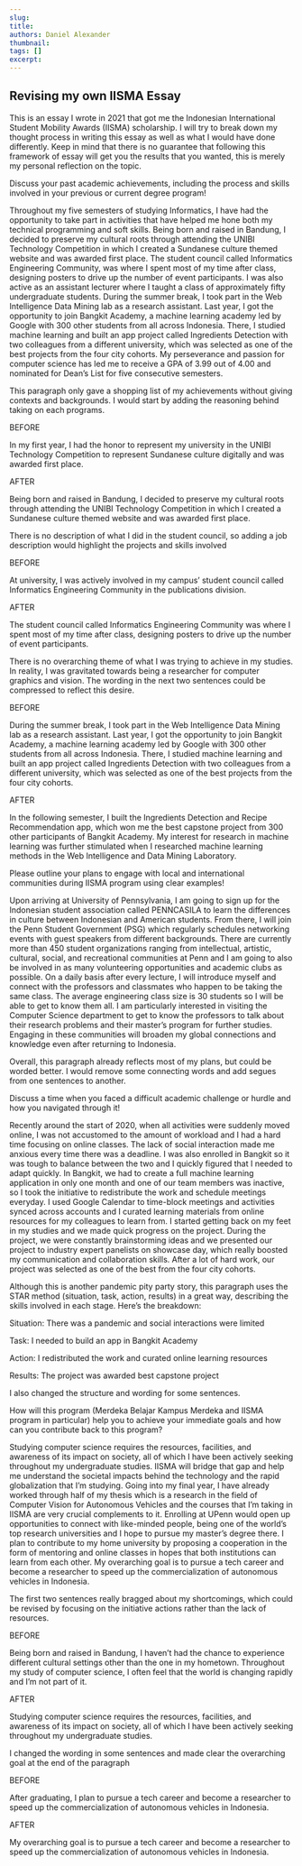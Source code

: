 ```yaml
---
slug:
title:
authors: Daniel Alexander
thumbnail:
tags: []
excerpt:
---
```


## Revising my own IISMA Essay

This is an essay I wrote in 2021 that got me the Indonesian International Student Mobility Awards (IISMA) scholarship. I will try to break down my thought process in writing this essay as well as what I would have done differently. Keep in mind that there is no guarantee that following this framework of essay will get you the results that you wanted, this is merely my personal reflection on the topic.

Discuss your past academic achievements, including the process and skills involved in your previous or current degree program!

Throughout my five semesters of studying Informatics, I have had the opportunity to take part in activities that have helped me hone both my technical programming and soft skills. Being born and raised in Bandung, I decided to preserve my cultural roots through attending the UNIBI Technology Competition in which I created a Sundanese culture themed website and was awarded first place. The student council called Informatics Engineering Community, was where I spent most of my time after class, designing posters to drive up the number of event participants. I was also active as an assistant lecturer where I taught a class of approximately fifty undergraduate students. During the summer break, I took part in the Web Intelligence Data Mining lab as a research assistant. Last year, I got the opportunity to join Bangkit Academy, a machine learning academy led by Google with 300 other students from all across Indonesia. There, I studied machine learning and built an app project called Ingredients Detection with two colleagues from a different university, which was selected as one of the best projects from the four city cohorts. My perseverance and passion for computer science has led me to receive a GPA of 3.99 out of 4.00 and nominated for Dean’s List for five consecutive semesters.

This paragraph only gave a shopping list of my achievements without giving contexts and backgrounds. I would start by adding the reasoning behind taking on each programs.

BEFORE

In my first year, I had the honor to represent my university in the UNIBI Technology Competition to represent Sundanese culture digitally and was awarded first place.

AFTER

Being born and raised in Bandung, I decided to preserve my cultural roots through attending the UNIBI Technology Competition in which I created a Sundanese culture themed website and was awarded first place.

There is no description of what I did in the student council, so adding a job description would highlight the projects and skills involved

BEFORE

At university, I was actively involved in my campus’ student council called Informatics Engineering Community in the publications division.

AFTER

The student council called Informatics Engineering Community was where I spent most of my time after class, designing posters to drive up the number of event participants.

There is no overarching theme of what I was trying to achieve in my studies. In reality, I was gravitated towards being a researcher for computer graphics and vision. The wording in the next two sentences could be compressed to reflect this desire.

BEFORE

During the summer break, I took part in the Web Intelligence Data Mining lab as a research assistant. Last year, I got the opportunity to join Bangkit Academy, a machine learning academy led by Google with 300 other students from all across Indonesia. There, I studied machine learning and built an app project called Ingredients Detection with two colleagues from a different university, which was selected as one of the best projects from the four city cohorts.

AFTER

In the following semester, I built the Ingredients Detection and Recipe Recommendation app, which won me the best capstone project from 300 other participants of Bangkit Academy. My interest for research in machine learning was further stimulated when I researched machine learning methods in the Web Intelligence and Data Mining Laboratory.

Please outline your plans to engage with local and international communities during IISMA program using clear examples!

Upon arriving at University of Pennsylvania, I am going to sign up for the Indonesian student association called PENNCASILA to learn the differences in culture between Indonesian and American students. From there, I will join the Penn Student Government (PSG) which regularly schedules networking events with guest speakers from different backgrounds. There are currently more than 450 student organizations ranging from intellectual, artistic, cultural, social, and recreational communities at Penn and I am going to also be involved in as many volunteering opportunities and academic clubs as possible. On a daily basis after every lecture, I will introduce myself and connect with the professors and classmates who happen to be taking the same class. The average engineering class size is 30 students so I will be able to get to know them all. I am particularly interested in visiting the Computer Science department to get to know the professors to talk about their research problems and their master’s program for further studies. Engaging in these communities will broaden my global connections and knowledge even after returning to Indonesia.

Overall, this paragraph already reflects most of my plans, but could be worded better. I would remove some connecting words and add segues from one sentences to another.

Discuss a time when you faced a difficult academic challenge or hurdle and how you navigated through it!

Recently around the start of 2020, when all activities were suddenly moved online, I was not accustomed to the amount of workload and I had a hard time focusing on online classes. The lack of social interaction made me anxious every time there was a deadline. I was also enrolled in Bangkit so it was tough to balance between the two and I quickly figured that I needed to adapt quickly. In Bangkit, we had to create a full machine learning application in only one month and one of our team members was inactive, so I took the initiative to redistribute the work and schedule meetings everyday. I used Google Calendar to time-block meetings and activities synced across accounts and I curated learning materials from online resources for my colleagues to learn from. I started getting back on my feet in my studies and we made quick progress on the project. During the project, we were constantly brainstorming ideas and we presented our project to industry expert panelists on showcase day, which really boosted my communication and collaboration skills. After a lot of hard work, our project was selected as one of the best from the four city cohorts.

Although this is another pandemic pity party story, this paragraph uses the STAR method (situation, task, action, results) in a great way, describing the skills involved in each stage. Here’s the breakdown:

Situation: There was a pandemic and social interactions were limited

Task: I needed to build an app in Bangkit Academy

Action: I redistributed the work and curated online learning resources

Results: The project was awarded best capstone project

I also changed the structure and wording for some sentences.

How will this program (Merdeka Belajar Kampus Merdeka and IISMA program in particular) help you to achieve your immediate goals and how can you contribute back to this program?

Studying computer science requires the resources, facilities, and awareness of its impact on society, all of which I have been actively seeking throughout my undergraduate studies. IISMA will bridge that gap and help me understand the societal impacts behind the technology and the rapid globalization that I’m studying. Going into my final year, I have already worked through half of my thesis which is a research in the field of Computer Vision for Autonomous Vehicles and the courses that I’m taking in IISMA are very crucial complements to it. Enrolling at UPenn would open up opportunities to connect with like-minded people, being one of the world’s top research universities and I hope to pursue my master’s degree there. I plan to contribute to my home university by proposing a cooperation in the form of mentoring and online classes in hopes that both institutions can learn from each other. My overarching goal is to pursue a tech career and become a researcher to speed up the commercialization of autonomous vehicles in Indonesia.

The first two sentences really bragged about my shortcomings, which could be revised by focusing on the initiative actions rather than the lack of resources.

BEFORE

Being born and raised in Bandung, I haven’t had the chance to experience different cultural settings other than the one in my hometown. Throughout my study of computer science, I often feel that the world is changing rapidly and I’m not part of it.

AFTER

Studying computer science requires the resources, facilities, and awareness of its impact on society, all of which I have been actively seeking throughout my undergraduate studies.

I changed the wording in some sentences and made clear the overarching goal at the end of the paragraph

BEFORE

After graduating, I plan to pursue a tech career and become a researcher to speed up the commercialization of autonomous vehicles in Indonesia.

AFTER

My overarching goal is to pursue a tech career and become a researcher to speed up the commercialization of autonomous vehicles in Indonesia.
